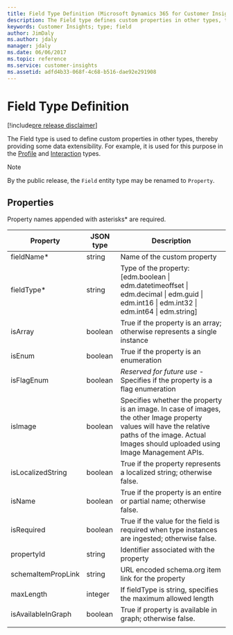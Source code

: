 ```yaml
---
title: Field Type Definition (Microsoft Dynamics 365 for Customer Insights) | MicrosoftDocs
description: The Field type defines custom properties in other types, thereby providing extensibility.
keywords: Customer Insights; type; field
author: JimDaly
ms.author: jdaly
manager: jdaly
ms.date: 06/06/2017
ms.topic: reference
ms.service: customer-insights 
ms.assetid: adfd4b33-068f-4c68-b516-dae92e291908
---
```


Field Type Definition
=======================

[!include[pre release disclaimer](../../../includes/cc-beta-prerelease-disclaimer.md)]

The Field type is used to define custom properties in other types, thereby providing some data extensibility. For example, it is used for this purpose in the [Profile](./profile.md) 
and [Interaction](./interaction.md) types. 

>[!NOTE]
>By the public release, the `Field` entity type may be renamed to `Property`.

## Properties

Property names appended with asterisks* are required.

|**Property**|**JSON type**|**Description**|
| --------------- | ---------- | ------------- |
|fieldName*|string|Name of the custom property|
|fieldType*|string|Type of the property: [edm.boolean \| edm.datetimeoffset \| edm.decimal \| edm.guid \| edm.int16 \| edm.int32 \| edm.int64 \| edm.string]|
|isArray|boolean|True if the property is an array; otherwise represents a single instance|
|isEnum|boolean|True if the property is an enumeration|
|isFlagEnum|boolean|*Reserved for future use* - Specifies if the property is a flag enumeration|
|isImage|boolean|Specifies whether the property is an image. In case of images, the other Image property values will have the relative paths of the image. Actual Images should uploaded using Image Management APIs.|
|isLocalizedString|boolean|True if the property represents a localized string; otherwise false.|
|isName|boolean|True if the property is an entire or partial name; otherwise false.|
|isRequired|boolean|True if the value for the field is required when type instances are ingested; otherwise false.|
|propertyId|string|Identifier associated with the property|
|schemaItemPropLink|string|URL encoded schema.org item link for the property|
|maxLength|integer|If fieldType is string, specifies the maximum allowed length|
|isAvailableInGraph|boolean|True if property is available in graph; otherwise false.|
| | | |

